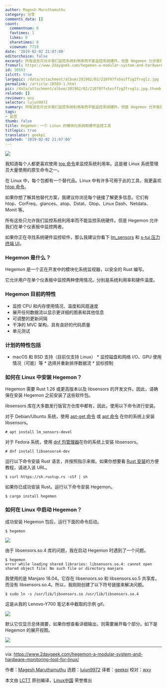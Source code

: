 ```yaml
---
author: Magesh Maruthamuthu
category: 分享
comments_data: []
count:
  commentnum: 0
  favtimes: 1
  likes: 0
  sharetimes: 0
  viewnum: 7719
date: '2019-02-02 21:07:00'
editorchoice: false
excerpt: 所有这些只允许我们监控系统利用率而不能监控系统硬件。但是 Hegemon 允许我们在单个仪表板中监控两者。
fromurl: https://www.2daygeek.com/hegemon-a-modular-system-and-hardware-monitoring-tool-for-linux/
id: 10503
islctt: true
largepic: /data/attachment/album/201902/02/210707fx5xsffzg2frvglz.jpg
permalink: /article-10503-1.html
pic: /data/attachment/album/201902/02/210707fx5xsffzg2frvglz.jpg.thumb.jpg
related: []
reviewer: wxy
selector: lujun9972
summary: 所有这些只允许我们监控系统利用率而不能监控系统硬件。但是 Hegemon 允许我们在单个仪表板中监控两者。
tags:
- 监控
thumb: false
title: Hegemon：一个 Linux 的模块化系统和硬件监控工具
titlepic: true
translator: geekpi
updated: '2019-02-02 21:07:00'
---
```


![](/data/attachment/album/201902/02/210707fx5xsffzg2frvglz.jpg)


我知道每个人都更喜欢使用 [top 命令](https://www.2daygeek.com/top-command-examples-to-monitor-server-performance/)来监控系统利用率。这是被 Linux 系统管理员大量使用的原生命令之一。


在 Linux 中，每个包都有一个替代品。Linux 中有许多可用于此的工具，我更喜欢 [htop 命令](https://www.2daygeek.com/linux-htop-command-linux-system-performance-resource-monitoring-tool/)。


如果你想了解其他替代方案，我建议你浏览每个链接了解更多信息。它们有 htop、CorFreq、glances、atop、Dstat、Gtop、Linux Dash、Netdata、Monit 等。


所有这些只允许我们监控系统利用率而不能监控系统硬件。但是 Hegemon 允许我们在单个仪表板中监控两者。


如果你正在寻找系统硬件监控软件，那么我建议你看下 [lm\_sensors](https://www.2daygeek.com/view-check-cpu-hard-disk-temperature-linux/) 和 [s-tui 压力终端 UI](https://www.2daygeek.com/s-tui-stress-terminal-ui-monitor-linux-cpu-temperature-frequency/)。


### Hegemon 是什么？


Hegemon 是一个正在开发中的模块化系统监视器，以安全的 Rust 编写。


它允许用户在单个仪表板中监控两种使用情况。分别是系统利用率和硬件温度。


### Hegemon 目前的特性


* 监控 CPU 和内存使用情况、温度和风扇速度
* 展开任何数据流以显示更详细的图表和其他信息
* 可调整的更新间隔
* 干净的 MVC 架构，具有良好的代码质量
* 单元测试


### 计划的特性包括


* macOS 和 BSD 支持（目前仅支持 Linux） \* 监控磁盘和网络 I/O、GPU 使用情况（可能）等 \* 选择并重新排序数据流 \* 鼠标控制


### 如何在 Linux 中安装 Hegemon？


Hegemon 需要 Rust 1.26 或更高版本以及 libsensors 的开发文件。因此，请确保在安装 Hegemon 之前安装了这些软件包。


libsensors 库在大多数发行版官方仓库中都有，因此，使用以下命令进行安装。


对于 Debian/Ubuntu 系统，使用 [apt-get 命令](https://www.2daygeek.com/apt-get-apt-cache-command-examples-manage-packages-debian-ubuntu-systems/) 或 [apt 命令](https://www.2daygeek.com/apt-command-examples-manage-packages-debian-ubuntu-systems/) 在你的系统上安装 libsensors。



```
# apt install lm_sensors-devel
```

对于 Fedora 系统，使用 [dnf 包管理器](https://www.2daygeek.com/dnf-command-examples-manage-packages-fedora-system/)在你的系统上安装 libsensors。



```
# dnf install libsensors4-dev
```

运行以下命令安装 Rust 语言，并按照指示来做。如果你想要看 [Rust 安装](https://www.2daygeek.com/how-to-install-rust-programming-language-in-linux/)的方便教程，请进入该 URL。



```
$ curl https://sh.rustup.rs -sSf | sh
```

如果你已成功安装 Rust。运行以下命令安装 Hegemon。



```
$ cargo install hegemon
```

### 如何在 Linux 中启动 Hegemon？


成功安装 Hegemon 包后，运行下面的命令启动。



```
$ hegemon
```

![](/data/attachment/album/201902/02/210843wkewfp3bzeffanfh.png)


由于 libsensors.so.4 库的问题，我在启动 Hegemon 时遇到了一个问题。



```
$ hegemon
error while loading shared libraries: libsensors.so.4: cannot open shared object file: No such file or directory manjaro
```

我使用的是 Manjaro 18.04。它存在 libsensors.so 和 libsensors.so.5 共享库，而没有 libsensors.so.4。所以，我刚刚创建了以下符号链接来解决问题。



```
$ sudo ln -s /usr/lib/libsensors.so /usr/lib/libsensors.so.4
```

这是从我的 Lenovo-Y700 笔记本中截取的示例 gif。


![](/data/attachment/album/201902/02/210920rw5qqqu0699zqsuu.gif)


默认它仅显示总体摘要，如果你想查看详细输出，则需要展开每个部分。如下是 Hegemon 的展开视图。


![](/data/attachment/album/201902/02/210943pxed3p4jjgq5vuy6.png)




---


via: <https://www.2daygeek.com/hegemon-a-modular-system-and-hardware-monitoring-tool-for-linux/>


作者：[Magesh Maruthamuthu](https://www.2daygeek.com/author/magesh/) 选题：[lujun9972](https://github.com/lujun9972) 译者：[geekpi](https://github.com/geekpi) 校对：[wxy](https://github.com/wxy)


本文由 [LCTT](https://github.com/LCTT/TranslateProject) 原创编译，[Linux中国](https://linux.cn/) 荣誉推出